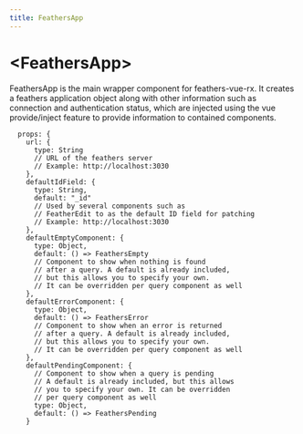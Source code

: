```yaml
---
title: FeathersApp
---
```


# \<FeathersApp>

FeathersApp is the main wrapper component for feathers-vue-rx. It creates
a feathers application object along with other information such as connection
and authentication status, which are injected using the vue provide/inject
feature to provide information to contained components.

```JS
  props: {
    url: {
      type: String
      // URL of the feathers server
      // Example: http://localhost:3030
    },
    defaultIdField: {
      type: String,
      default: "_id"
      // Used by several components such as
      // FeatherEdit to as the default ID field for patching
      // Example: http://localhost:3030
    },
    defaultEmptyComponent: {
      type: Object,
      default: () => FeathersEmpty
      // Component to show when nothing is found
      // after a query. A default is already included,
      // but this allows you to specify your own.
      // It can be overridden per query component as well
    },
    defaultErrorComponent: {
      type: Object,
      default: () => FeathersError
      // Component to show when an error is returned
      // after a query. A default is already included,
      // but this allows you to specify your own.
      // It can be overridden per query component as well
    },
    defaultPendingComponent: {
      // Component to show when a query is pending
      // A default is already included, but this allows
      // you to specify your own. It can be overridden
      // per query component as well
      type: Object,
      default: () => FeathersPending
    }
```
